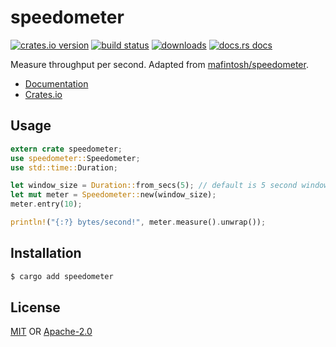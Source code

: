 # speedometer
[![crates.io version][1]][2] [![build status][3]][4]
[![downloads][5]][6] [![docs.rs docs][7]][8]

Measure throughput per second. Adapted from
[mafintosh/speedometer](https://github.com/mafintosh/speedometer).

- [Documentation][8]
- [Crates.io][2]

## Usage
```rust
extern crate speedometer;
use speedometer::Speedometer;
use std::time::Duration;

let window_size = Duration::from_secs(5); // default is 5 second window size
let mut meter = Speedometer::new(window_size);
meter.entry(10);

println!("{:?} bytes/second!", meter.measure().unwrap());
```

## Installation
```sh
$ cargo add speedometer
```

## License
[MIT](./LICENSE-MIT) OR [Apache-2.0](./LICENSE-APACHE)

[1]: https://img.shields.io/crates/v/speedometer.svg?style=flat-square
[2]: https://crates.io/crates/speedometer
[3]: https://img.shields.io/travis/datrs/speedometer.svg?style=flat-square
[4]: https://travis-ci.org/datrs/speedometer
[5]: https://img.shields.io/crates/d/speedometer.svg?style=flat-square
[6]: https://crates.io/crates/speedometer
[7]: https://docs.rs/speedometer/badge.svg
[8]: https://docs.rs/speedometer
